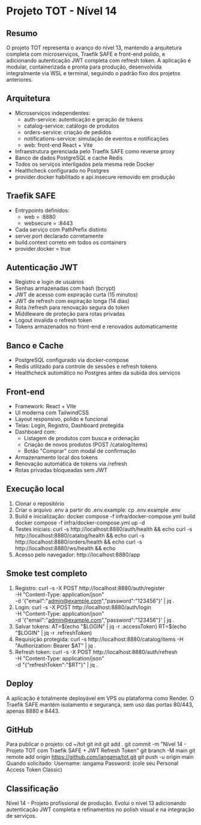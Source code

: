 Projeto TOT - Nível 14
======================

Resumo
------
O projeto TOT representa o avanço do nível 13, mantendo a arquitetura completa com microserviços, Traefik SAFE e front-end polido, e adicionando autenticação JWT completa com refresh token. 
A aplicação é modular, containerizada e pronta para produção, desenvolvida integralmente via WSL e terminal, seguindo o padrão fixo dos projetos anteriores.

Arquitetura
------------
- Microserviços independentes:
  - auth-service: autenticação e geração de tokens
  - catalog-service: catálogo de produtos
  - orders-service: criação de pedidos
  - notifications-service: simulação de eventos e notificações
  - web: front-end React + Vite
- Infraestrutura gerenciada pelo Traefik SAFE como reverse proxy
- Banco de dados PostgreSQL e cache Redis
- Todos os serviços interligados pela mesma rede Docker
- Healthcheck configurado no Postgres
- provider.docker habilitado e api.insecure removido em produção

Traefik SAFE
------------
- Entrypoints definidos:
  - web = :8880
  - websecure = :8443
- Cada serviço com PathPrefix distinto
- server.port declarado corretamente
- build.context correto em todos os containers
- provider.docker = true

Autenticação JWT
----------------
- Registro e login de usuários
- Senhas armazenadas com hash (bcrypt)
- JWT de acesso com expiração curta (15 minutos)
- JWT de refresh com expiração longa (14 dias)
- Rota /refresh para renovação segura do token
- Middleware de proteção para rotas privadas
- Logout invalida o refresh token
- Tokens armazenados no front-end e renovados automaticamente

Banco e Cache
--------------
- PostgreSQL configurado via docker-compose
- Redis utilizado para controle de sessões e refresh tokens
- Healthcheck automático no Postgres antes da subida dos serviços

Front-end
----------
- Framework: React + Vite
- UI moderna com TailwindCSS
- Layout responsivo, polido e funcional
- Telas: Login, Registro, Dashboard protegida
- Dashboard com:
  - Listagem de produtos com busca e ordenação
  - Criação de novos produtos (POST /catalog/items)
  - Botão "Comprar" com modal de confirmação
- Armazenamento local dos tokens
- Renovação automática de tokens via /refresh
- Rotas privadas bloqueadas sem JWT

Execução local
---------------
1. Clonar o repositório
2. Criar o arquivo .env a partir do .env.example:
   cp .env.example .env
3. Build e inicialização:
   docker compose -f infra/docker-compose.yml build
   docker compose -f infra/docker-compose.yml up -d
4. Testes iniciais:
   curl -s http://localhost:8880/auth/health && echo
   curl -s http://localhost:8880/catalog/health && echo
   curl -s http://localhost:8880/orders/health && echo
   curl -s http://localhost:8880/ws/health && echo
5. Acesso pelo navegador:
   http://localhost:8880/app

Smoke test completo
-------------------
1. Registro:
   curl -s -X POST http://localhost:8880/auth/register \
     -H "Content-Type: application/json" \
     -d '{"email":"admin@example.com","password":"123456"}' | jq .
2. Login:
   curl -s -X POST http://localhost:8880/auth/login \
     -H "Content-Type: application/json" \
     -d '{"email":"admin@example.com","password":"123456"}' | jq .
3. Salvar tokens:
   AT=$(echo "$LOGIN" | jq -r .accessToken)
   RT=$(echo "$LOGIN" | jq -r .refreshToken)
4. Requisição protegida:
   curl -s http://localhost:8880/catalog/items -H "Authorization: Bearer $AT" | jq .
5. Refresh token:
   curl -s -X POST http://localhost:8880/auth/refresh \
     -H "Content-Type: application/json" \
     -d "{\"refreshToken\":\"$RT\"}" | jq .

Deploy
------
A aplicação é totalmente deployável em VPS ou plataforma como Render. O Traefik SAFE mantém isolamento e segurança, sem uso das portas 80/443, apenas 8880 e 8443.

GitHub
------
Para publicar o projeto:
cd ~/tot
git init
git add .
git commit -m "Nível 14 - Projeto TOT com Traefik SAFE + JWT Refresh Token"
git branch -M main
git remote add origin https://github.com/iangama/tot.git
git push -u origin main
Quando solicitado:
Username: iangama
Password: (cole seu Personal Access Token Classic)

Classificação
--------------
Nível 14 - Projeto profissional de produção.
Evolui o nível 13 adicionando autenticação JWT completa e refinamentos no polish visual e na integração de serviços.
